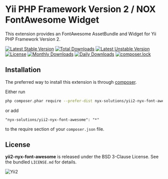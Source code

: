 Yii PHP Framework Version 2 / NOX FontAwesome Widget
====================================================

This extension provides an FontAwesome AssetBundle and Widget for Yii PHP Framework Version 2.

[![Latest Stable Version](https://poser.pugx.org/nyx-solutions/yii2-nyx-font-awesome/v/stable)](https://packagist.org/packages/nyx-solutions/yii2-nyx-font-awesome)
[![Total Downloads](https://poser.pugx.org/nyx-solutions/yii2-nyx-font-awesome/downloads)](https://packagist.org/packages/nyx-solutions/yii2-nyx-font-awesome)
[![Latest Unstable Version](https://poser.pugx.org/nyx-solutions/yii2-nyx-font-awesome/v/unstable)](https://packagist.org/packages/nyx-solutions/yii2-nyx-font-awesome)
[![License](https://poser.pugx.org/nyx-solutions/yii2-nyx-font-awesome/license)](https://packagist.org/packages/nyx-solutions/yii2-nyx-font-awesome)
[![Monthly Downloads](https://poser.pugx.org/nyx-solutions/yii2-nyx-font-awesome/d/monthly)](https://packagist.org/packages/nyx-solutions/yii2-nyx-font-awesome)
[![Daily Downloads](https://poser.pugx.org/nyx-solutions/yii2-nyx-font-awesome/d/daily)](https://packagist.org/packages/nyx-solutions/yii2-nyx-font-awesome)
[![composer.lock](https://poser.pugx.org/nyx-solutions/yii2-nyx-font-awesome/composerlock)](https://packagist.org/packages/nyx-solutions/yii2-nyx-font-awesome)

## Installation

The preferred way to install this extension is through [composer](http://getcomposer.org/download/).

Either run

```bash
php composer.phar require --prefer-dist nyx-solutions/yii2-nyx-font-awesome "*"
```

or add

```
"nyx-solutions/yii2-nyx-font-awesome": "*"
```

to the require section of your `composer.json` file.

## License

**yii2-nyx-font-awesome** is released under the BSD 3-Clause License. See the bundled `LICENSE.md` for details.

![Yii2](https://img.shields.io/badge/Powered_by-Yii_Framework-green.svg?style=flat)
